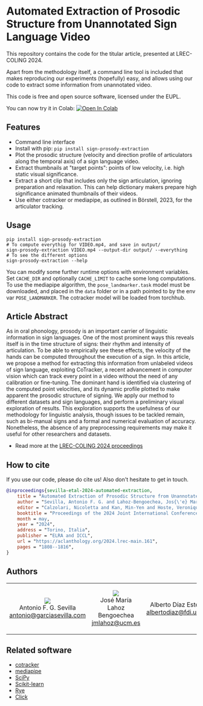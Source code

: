 # Automated Extraction of Prosodic Structure from Unannotated Sign Language Video

This repository contains the code for the titular article, presented at
LREC-COLING 2024.

Apart from the methodology itself, a command line tool is included that makes
reproducing our experiments (hopefully) easy, and allows using our code to
extract some information from unannotated video.

This code is free and open source software, licensed under the EUPL.

You can now try it in Colab:
[![Open In Colab](https://colab.research.google.com/assets/colab-badge.svg)](https://colab.research.google.com/github/agarsev/sign-prosody-extraction/blob/notebook/sign_prosody_extraction.ipynb)

## Features

- Command line interface
- Install with pip: `pip install sign-prosody-extraction`
- Plot the prosodic structure (velocity and direction profile of articulators
    along the temporal axis) of a sign language video.
- Extract thumbnails at "target points": points of low velocity, i.e. high
    static visual significance.
- Extract a short clip that includes only the sign articulation, ignoring
    preparation and relaxation. This can help dictionary makers prepare high
    significance animated thumbnails of their videos.
- Use either cotracker or mediapipe, as outlined in Börstell, 2023, for the
    articulator tracking.

## Usage

    pip install sign-prosody-extraction
    # To compute everythig for VIDEO.mp4, and save in output/
    sign-prosody-extraction VIDEO.mp4 --output-dir output/ --everything
    # To see the different options
    sign-prosody-extraction --help

You can modify some further runtime options with environment variables. Set
`CACHE_DIR` and optionally `CACHE_LIMIT` to cache some long computations.
To use the mediapipe algorithm, the `pose_landmarker.task` model must be
downloaded, and placed in the `data` folder or in a path pointed to by the env
var `POSE_LANDMARKER`. The cotracker model will be loaded from torchhub.

## Article Abstract

As in oral phonology, prosody is an important carrier of linguistic information
in sign languages. One of the most prominent ways this reveals itself is in the
time structure of signs: their rhythm and intensity of articulation. To be able
to empirically see these effects, the velocity of the hands can be computed
throughout the execution of a sign. In this article, we propose a method for
extracting this information from unlabeled videos of sign language, exploiting
CoTracker, a recent advancement in computer vision which can track every point
in a video without the need of any calibration or fine-tuning. The dominant hand
is identified via clustering of the computed point velocities, and its dynamic
profile plotted to make apparent the prosodic structure of signing. We apply our
method to different datasets and sign languages, and perform a preliminary
visual exploration of results. This exploration supports the usefulness of our
methodology for linguistic analysis, though issues to be tackled remain, such as
bi-manual signs and a formal and numerical evaluation of accuracy. Nonetheless,
the absence of any preprocessing requirements may make it useful for other
researchers and datasets.

- Read more at the [LREC-COLING 2024 proceedings](https://aclanthology.org/2024.lrec-main.161/)

## How to cite

If you use our code, please do cite us! Also don't hesitate to get in touch.

```bibtex
@inproceedings{sevilla-etal-2024-automated-extraction,
    title = "Automated Extraction of Prosodic Structure from Unannotated Sign Language Video",
    author = "Sevilla, Antonio F. G. and Lahoz-Bengoechea, Jos{\'e} Mar{\'\i}a and Diaz, Alberto",
    editor = "Calzolari, Nicoletta and Kan, Min-Yen and Hoste, Veronique and Lenci, Alessandro and Sakti, Sakriani and Xue, Nianwen",
    booktitle = "Proceedings of the 2024 Joint International Conference on Computational Linguistics, Language Resources and Evaluation (LREC-COLING 2024)",
    month = may,
    year = "2024",
    address = "Torino, Italia",
    publisher = "ELRA and ICCL",
    url = "https://aclanthology.org/2024.lrec-main.161",
    pages = "1808--1816",
}
```

## Authors

<table>
<tr><td align="center">

[![](https://github.com/agarsev.png?size=100)](https://github.com/agarsev) <br>
Antonio F. G. Sevilla <br>
<antonio@garciasevilla.com>

</td><td align="center">

[![](https://github.com/jmlahoz.png?size=100)](https://github.com/jmlahoz) <br>
José María Lahoz Bengoechea <br>
<jmlahoz@ucm.es>

</td><td align="center">

Alberto Díaz Esteban <br>
<albertodiaz@fdi.ucm.es>

</td></tr>
</table>

## Related software

- [cotracker](https://github.com/facebookresearch/co-tracker)
- [mediapipe](https://github.com/google/mediapipe)
- [SciPy](https://github.com/scipy/scipy)
- [Scikit-learn](https://github.com/scikit-learn/scikit-learn)
- [Rye](https://github.com/astral-sh/rye)
- [Click](https://github.com/pallets/click/)
